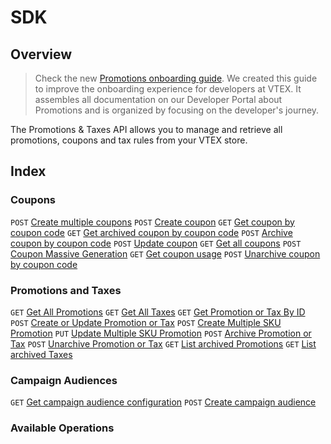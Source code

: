 # SDK

## Overview


> Check the new [Promotions onboarding guide](https://developers.vtex.com/vtex-rest-api/docs/promotions-overview). We created this guide to improve the onboarding experience for developers at VTEX. It assembles all documentation on our Developer Portal about Promotions and is organized by focusing on the developer's journey.

 The Promotions & Taxes API allows you to manage and retrieve all promotions, coupons and tax rules from your VTEX store.

 ## Index

 ### Coupons 
`POST` [Create multiple coupons](https://developers.vtex.com/vtex-rest-api/reference/post_api-rnb-pvt-multiple-coupons) 
`POST` [Create coupon](https://developers.vtex.com/vtex-rest-api/reference/post_api-rnb-pvt-coupon) 
`GET` [Get coupon by coupon code](https://developers.vtex.com/vtex-rest-api/reference/getbycouponcode) 
`GET` [Get archived coupon by coupon code](https://developers.vtex.com/vtex-rest-api/reference/getarchivedbycouponcode) 
`POST` [Archive coupon by coupon code](https://developers.vtex.com/vtex-rest-api/reference/archivebycouponcode) 
`POST` [Update coupon](https://developers.vtex.com/vtex-rest-api/reference/update) 
`GET` [Get all coupons](https://developers.vtex.com/vtex-rest-api/reference/getall) 
`POST` [Coupon Massive Generation](https://developers.vtex.com/vtex-rest-api/reference/massivegeneration) 
`GET` [Get coupon usage](https://developers.vtex.com/vtex-rest-api/reference/getusage) 
`POST` [Unarchive coupon by coupon code](https://developers.vtex.com/vtex-rest-api/reference/unarchivebycouponcode) 

### Promotions and Taxes 
`GET` [Get All Promotions](https://developers.vtex.com/vtex-rest-api/reference/getallbenefits) 
`GET` [Get All Taxes](https://developers.vtex.com/vtex-rest-api/reference/getalltaxes) 
`GET` [Get Promotion or Tax By ID](https://developers.vtex.com/vtex-rest-api/reference/getcalculatorconfigurationbyid) 
`POST` [Create or Update Promotion or Tax](https://developers.vtex.com/vtex-rest-api/reference/createorupdatecalculatorconfiguration) 
`POST` [Create Multiple SKU Promotion](https://developers.vtex.com/vtex-rest-api/reference/post_api-rnb-pvt-import-calculatorconfiguration) 
`PUT` [Update Multiple SKU Promotion](https://developers.vtex.com/vtex-rest-api/reference/put_api-rnb-pvt-import-calculatorconfiguration-promotionid) 
`POST` [Archive Promotion or Tax](https://developers.vtex.com/vtex-rest-api/reference/archivepromotion-1) 
`POST` [Unarchive Promotion or Tax](https://developers.vtex.com/vtex-rest-api/reference/unarchivepromotion-1) 
`GET` [List archived Promotions](https://developers.vtex.com/vtex-rest-api/reference/getarchivedpromotions) 
`GET` [List archived Taxes](https://developers.vtex.com/vtex-rest-api/reference/getarchivedtaxes) 


### Campaign Audiences 
`GET` [Get campaign audience configuration](https://developers.vtex.com/vtex-rest-api/reference/getcampaignconfiguration) 
`POST` [Create campaign audience](https://developers.vtex.com/vtex-rest-api/reference/setcampaignconfiguration)

### Available Operations

